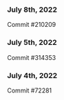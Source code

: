 ### July 8th, 2022

Commit #210209

### July 5th, 2022

Commit #314353


### July 4th, 2022

Commit #72281
